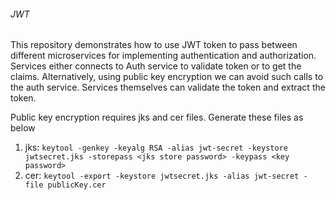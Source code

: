 ###### JWT

This repository demonstrates how to use JWT token to pass between different microservices for implementing authentication and authorization. 
Services either connects to Auth service to validate token or to get the claims. Alternatively, using public key encryption we can avoid such calls to the auth service. Services themselves 
can validate the token and extract the token.

Public key encryption requires jks and cer files. Generate these files as below

1. jks: `keytool -genkey -keyalg RSA -alias jwt-secret -keystore jwtsecret.jks -storepass <jks store password> -keypass <key password>`
2. cer: `keytool -export -keystore jwtsecret.jks -alias jwt-secret -file publicKey.cer`
